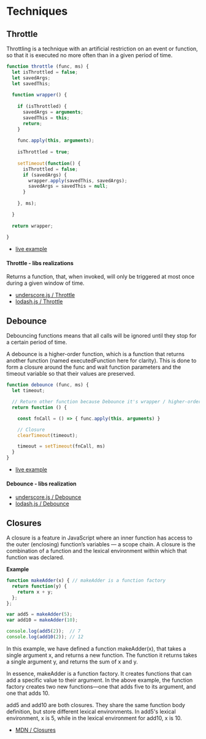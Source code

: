 
# Techniques

## Throttle

Throttling is a technique with an artificial restriction on an event or function, so that it is executed no more often than in a given period of time.

``` javascript
function throttle (func, ms) {
  let isThrottled = false;
  let savedArgs;
  let savedThis;
  
  function wrapper() {
    
    if (isThrottled) {
      savedArgs = arguments;
      savedThis = this;
      return;
    }
    
    func.apply(this, arguments);
    
    isThrottled = true;
    
    setTimeout(function() {
      isThrottled = false;
      if (savedArgs) {
        wrapper.apply(savedThis, savedArgs);
        savedArgs = savedThis = null;
      }
      
    }, ms);

  }
  
  return wrapper;
  
}
```

* [live example](https://jsfiddle.net/ArtemShar/wvor2fxt/6/)

#### Throttle - libs realizations

Returns a function, that, when invoked, will only be triggered at most once during a given window of time.

* [underscore.js / Throttle](https://underscorejs.org/docs/modules/throttle.html)
* [lodash.js / Throttle](https://lodash.com/docs/4.17.15#throttle)


## Debounce

Debouncing functions means that all calls will be ignored until they stop for a certain period of time.

A debounce is a higher-order function, which is a function that returns another function (named executedFunction here for clarity). This is done to form a closure around the func and wait function parameters and the timeout variable so that their values are preserved.

``` javascript
function debounce (func, ms) {
  let timeout;

  // Return other function because Debounce it's wrapper / higher-order function
  return function () {

    const fnCall = () => { func.apply(this, arguments) }

    // Closure 
    clearTimeout(timeout);

    timeout = setTimeout(fnCall, ms)
  }
}
```

* [live example](https://codesandbox.io/s/debounce-7n9rm?file=/src/App.js)

#### Debounce - libs realization

* [underscore.js / Debounce](https://underscorejs.org/docs/modules/debounce.html)
* [lodash.js / Debounce](https://lodash.com/docs/4.17.15#debounce)

## Closures

A closure is a feature in JavaScript where an inner function has access to the outer (enclosing) function’s variables — a scope chain. A closure is the combination of a function and the lexical environment within which that function was declared.

**Example**
``` javascript
function makeAdder(x) { // makeAdder is a function factory
  return function(y) {
    return x + y;
  };
};

var add5 = makeAdder(5);
var add10 = makeAdder(10);

console.log(add5(2));  // 7
console.log(add10(2)); // 12
```

In this example, we have defined a function makeAdder(x), that takes a single argument x, and returns a new function. The function it returns takes a single argument y, and returns the sum of x and y.

In essence, makeAdder is a function factory. It creates functions that can add a specific value to their argument. In the above example, the function factory creates two new functions—one that adds five to its argument, and one that adds 10.

add5 and add10 are both closures. They share the same function body definition, but store different lexical environments. In add5's lexical environment, x is 5, while in the lexical environment for add10, x is 10.

* [MDN / Closures](https://developer.mozilla.org/en/docs/Web/JavaScript/Closures)